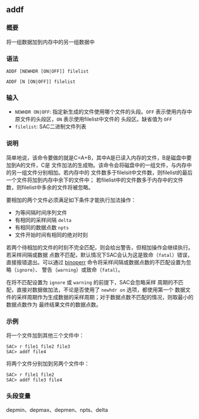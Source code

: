 ## addf

### 概要

将一组数据加到内存中的另一组数据中

### 语法

``` {.bash}
ADDF [NEWHDR [ON|OFF]] filelist
```
``` {.bash}
ADDF [N [ON|OFF]] filelist
```

### 输入

- `NEWHDR ON|OFF`: 指定新生成的文件使用哪个文件的头段。`OFF`
    表示使用内存中原文件的头段区，`ON` 表示使用filelist中文件的
    头段区。缺省值为 `OFF`
- `filelist`: SAC二进制文件列表

### 说明

简单地说，该命令要做的就是C=A+B，其中A是已读入内存的文件，B是磁盘中要加到A的文件，C是
文件加法的生成物。该命令会将磁盘中的一组文件，与内存中的另一组文件分别相加。若内存中的
文件数多于filelsit中文件数，则filelist的最后一个文件将加到内存中余下的文件中；
若filelist中的文件数多于内存中的文件数，则filelist中多余的文件将被忽略。

要相加的两个文件必须满足如下条件才能执行加法操作：

-   为等间隔时间序列文件
-   有相同的采样间隔 `delta`
-   有相同的数据点数 `npts`
-   文件开始时间有相同的绝对时刻

若两个待相加的文件的时刻不完全匹配，则会给出警告，但相加操作会继续执行。若采样间隔或数据
点数不匹配，默认情况下SAC会认为这是致命（`fatal`）错误，直接报错退出。可以通过
[binoperr](/commands/binoperr.md)
命令将采样间隔或数据点数的不匹配设置为忽略（`ignore`）、
警告（`warning`）或致命（`fatal`）。

在将不匹配设置为 `ignore` 或 `warning` 的前提下，SAC会忽略采样
周期的不匹配，直接对数据做加法，不论是否使用了 `newhdr on`
选项，都使用第一个
数据文件的采样周期作为生成数据的采样周期；对于数据点数不匹配的情况，则取最小的数据点数作为
最终结果文件的数据点数。

### 示例

将一个文件加到其他三个文件中：

``` {.bash}
SAC> r file1 file2 file3
SAC> addf file4
```

将两个文件分别加到另两个文件中：

``` {.bash}
SAC> r file1 file2
SAC> addf file3 file4
```

### 头段变量

depmin、depmax、depmen、npts、delta
